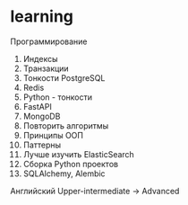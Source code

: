 # learning
Программирование
1. Индексы
2. Транзакции
3. Тонкости PostgreSQL
4. Redis
5. Python - тонкости
6. FastAPI
7. MongoDB
8. Повторить алгоритмы
9. Принципы ООП
10. Паттерны
11. Лучше изучить ElasticSearch
12. Сборка Python проектов
13. SQLAlchemy, Alembic


Английский
Upper-intermediate -> Advanced
